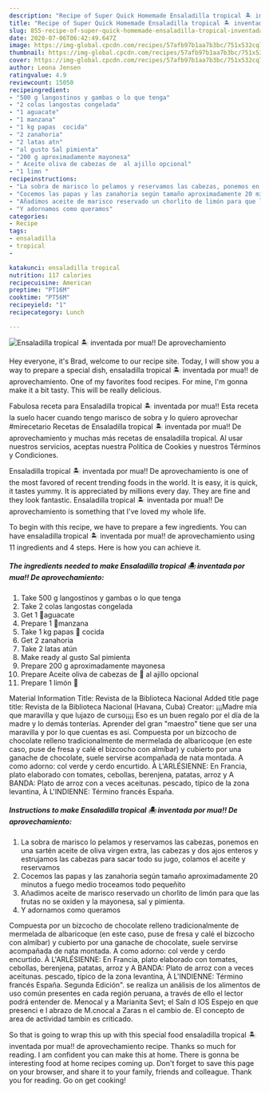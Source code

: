 ```yaml
---
description: "Recipe of Super Quick Homemade Ensaladilla tropical 🏝 inventada por mua!! De aprovechamiento"
title: "Recipe of Super Quick Homemade Ensaladilla tropical 🏝 inventada por mua!! De aprovechamiento"
slug: 855-recipe-of-super-quick-homemade-ensaladilla-tropical-inventada-por-mua-de-aprovechamiento
date: 2020-07-06T06:42:49.647Z
image: https://img-global.cpcdn.com/recipes/57afb97b1aa7b3bc/751x532cq70/ensaladilla-tropical-🏝-inventada-por-mua-de-aprovechamiento-foto-principal.jpg
thumbnail: https://img-global.cpcdn.com/recipes/57afb97b1aa7b3bc/751x532cq70/ensaladilla-tropical-🏝-inventada-por-mua-de-aprovechamiento-foto-principal.jpg
cover: https://img-global.cpcdn.com/recipes/57afb97b1aa7b3bc/751x532cq70/ensaladilla-tropical-🏝-inventada-por-mua-de-aprovechamiento-foto-principal.jpg
author: Leona Jensen
ratingvalue: 4.9
reviewcount: 15050
recipeingredient:
- "500 g langostinos y gambas o lo que tenga"
- "2 colas langostas congelada"
- "1 aguacate"
- "1 manzana"
- "1 kg papas  cocida"
- "2 zanahoria"
- "2 latas atn"
- "al gusto Sal pimienta"
- "200 g aproximadamente mayonesa"
- " Aceite oliva de cabezas de  al ajillo opcional"
- "1 limn "
recipeinstructions:
- "La sobra de marisco lo pelamos y reservamos las cabezas, ponemos en una sartén aceite de oliva virgen extra, las cabezas y dos ajos enteros y estrujamos las cabezas para sacar todo su jugo, colamos el aceite y reservamos"
- "Cocemos las papas y las zanahoria según tamaño aproximadamente 20 minutos a fuego medio troceamos todo pequeñito"
- "Añadimos aceite de marisco reservado un chorlito de limón para que las frutas no se oxiden y la mayonesa, sal y pimienta."
- "Y adornamos como queramos"
categories:
- Recipe
tags:
- ensaladilla
- tropical
- 

katakunci: ensaladilla tropical  
nutrition: 117 calories
recipecuisine: American
preptime: "PT16M"
cooktime: "PT56M"
recipeyield: "1"
recipecategory: Lunch

---
```



![Ensaladilla tropical 🏝 inventada por mua!! De aprovechamiento](https://img-global.cpcdn.com/recipes/57afb97b1aa7b3bc/751x532cq70/ensaladilla-tropical-🏝-inventada-por-mua-de-aprovechamiento-foto-principal.jpg)

Hey everyone, it's Brad, welcome to our recipe site. Today, I will show you a way to prepare a special dish, ensaladilla tropical 🏝 inventada por mua!! de aprovechamiento. One of my favorites food recipes. For mine, I'm gonna make it a bit tasty. This will be really delicious.

Fabulosa receta para Ensaladilla tropical 🏝 inventada por mua!! Esta receta la suelo hacer cuando tengo marisco de sobra y lo quiero aprovechar #mirecetario Recetas de Ensaladilla tropical 🏝 inventada por mua!! De aprovechamiento y muchas más recetas de ensaladilla tropical. Al usar nuestros servicios, aceptas nuestra Política de Cookies y nuestros Términos y Condiciones.

Ensaladilla tropical 🏝 inventada por mua!! De aprovechamiento is one of the most favored of recent trending foods in the world. It is easy, it is quick, it tastes yummy. It is appreciated by millions every day. They are fine and they look fantastic. Ensaladilla tropical 🏝 inventada por mua!! De aprovechamiento is something that I've loved my whole life.


To begin with this recipe, we have to prepare a few ingredients. You can have ensaladilla tropical 🏝 inventada por mua!! de aprovechamiento using 11 ingredients and 4 steps. Here is how you can achieve it.

<!--inarticleads1-->

##### The ingredients needed to make Ensaladilla tropical 🏝 inventada por mua!! De aprovechamiento:

1. Take 500 g langostinos y gambas o lo que tenga
1. Take 2 colas langostas congelada
1. Get 1 🥑aguacate
1. Prepare 1 🍎manzana
1. Take 1 kg papas 🥔 cocida
1. Get 2 zanahoria
1. Take 2 latas atún
1. Make ready al gusto Sal pimienta
1. Prepare 200 g aproximadamente mayonesa
1. Prepare  Aceite oliva de cabezas de 🦐 al ajillo opcional
1. Prepare 1 limón 🍋


Material Information Title: Revista de la Biblioteca Nacional Added title page title: Revista de la Biblioteca Nacional (Havana, Cuba) Creator: ¡¡¡Madre mía que maravilla y que lujazo de curso¡¡¡¡ Eso es un buen regalo por el día de la madre y lo demás tonterías. Aprender del gran &#34;maestro&#34; tiene que ser una maravilla y por lo que cuentas es así. Compuesta por un bizcocho de chocolate relleno tradicionalmente de mermelada de albaricoque (en este caso, puse de fresa y calé el bizcocho con almíbar) y cubierto por una ganache de chocolate, suele servirse acompañada de nata montada. A como adorno: col verde y cerdo encurtido. À L&#39;ARLÉSIENNE: En Francia, plato elaborado con tomates, cebollas, berenjena, patatas, arroz y A BANDA: Plato de arroz con a veces aceitunas. pescado, típico de la zona levantina, À L&#39;INDIENNE: Término francés España. 

<!--inarticleads2-->

##### Instructions to make Ensaladilla tropical 🏝 inventada por mua!! De aprovechamiento:

1. La sobra de marisco lo pelamos y reservamos las cabezas, ponemos en una sartén aceite de oliva virgen extra, las cabezas y dos ajos enteros y estrujamos las cabezas para sacar todo su jugo, colamos el aceite y reservamos
1. Cocemos las papas y las zanahoria según tamaño aproximadamente 20 minutos a fuego medio troceamos todo pequeñito
1. Añadimos aceite de marisco reservado un chorlito de limón para que las frutas no se oxiden y la mayonesa, sal y pimienta.
1. Y adornamos como queramos


Compuesta por un bizcocho de chocolate relleno tradicionalmente de mermelada de albaricoque (en este caso, puse de fresa y calé el bizcocho con almíbar) y cubierto por una ganache de chocolate, suele servirse acompañada de nata montada. A como adorno: col verde y cerdo encurtido. À L&#39;ARLÉSIENNE: En Francia, plato elaborado con tomates, cebollas, berenjena, patatas, arroz y A BANDA: Plato de arroz con a veces aceitunas. pescado, típico de la zona levantina, À L&#39;INDIENNE: Término francés España. Segunda Edición&#34;. se realiza un análisis de los alimentos de uso común presentes en cada región peruana, a través de ello el lector podrá entender de. Menocal y a Marianita Sevt\; el Saln d lOS Espejo en que presenci e l abrazo de M.cnocal a Zaras n el cambio de. El concepto de area de actividad tambin es criticado. 

So that is going to wrap this up with this special food ensaladilla tropical 🏝 inventada por mua!! de aprovechamiento recipe. Thanks so much for reading. I am confident you can make this at home. There is gonna be interesting food at home recipes coming up. Don't forget to save this page on your browser, and share it to your family, friends and colleague. Thank you for reading. Go on get cooking!
